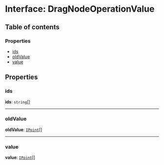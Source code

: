 # Interface: DragNodeOperationValue

## Table of contents

### Properties

* [ids](/auto-docs/free-layout-editor/interfaces/DragNodeOperationValue.md#ids)
* [oldValue](/auto-docs/free-layout-editor/interfaces/DragNodeOperationValue.md#oldvalue)
* [value](/auto-docs/free-layout-editor/interfaces/DragNodeOperationValue.md#value)

## Properties

### ids

**ids**: `string`\[]

***

### oldValue

**oldValue**: [`IPoint`](/auto-docs/free-layout-editor/interfaces/IPoint.md)\[]

***

### value

**value**: [`IPoint`](/auto-docs/free-layout-editor/interfaces/IPoint.md)\[]
